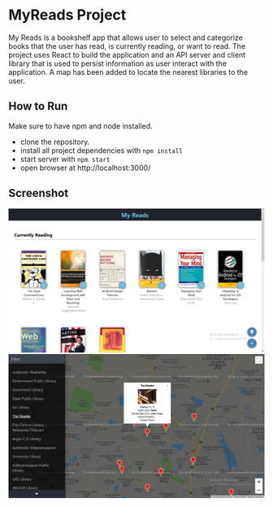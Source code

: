 # MyReads Project
My Reads is a bookshelf app that allows user to select and categorize books that the user has read, is currently reading, or want to read. The project uses React to build the application and an API server and client library that is used to persist information as user interact with the application. 
A map has been added to locate the nearest libraries to the user.

## How to Run
Make sure to have npm and node installed.
* clone the repository.
* install all project dependencies with `npm install`
* start server with `npm start`
* open browser at http://localhost:3000/

## Screenshot
![sample shot](/screenshot/myreads.png?raw=true)
![sample shot](/screenshot/map.png?raw=true)